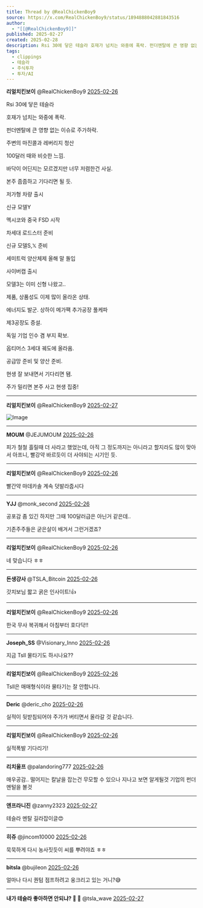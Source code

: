 ```yaml
---
title: Thread by @RealChickenBoy9
source: https://x.com/RealChickenBoy9/status/1894888042881843516
author:
  - "[[@RealChickenBoy9]]"
published: 2025-02-27
created: 2025-02-28
description: Rsi 30에 닿은 테슬라 호재가 넘치는 와중에 폭락. 펀더멘탈에 큰 영향 없는 이슈로 주가하락. 주변의 마진콜과 레버리지 청산 100달러 때와 비슷한 느낌. 바닥이 어딘지는 모르겠지만 너무 저렴한건 사실. 본주 줍줍하고 기다리면 될 듯. 저가형
tags:
  - clippings
  - 테슬라
  - 주식투자
  - 투자/AI
---
```

**리얼치킨보이** @RealChickenBoy9 [2025-02-26](https://x.com/RealChickenBoy9/status/1894888042881843516)

Rsi 30에 닿은 테슬라

호재가 넘치는 와중에 폭락.

펀더멘탈에 큰 영향 없는 이슈로 주가하락.

주변의 마진콜과 레버리지 청산

100달러 때와 비슷한 느낌.

바닥이 어딘지는 모르겠지만 너무 저렴한건 사실.

본주 줍줍하고 기다리면 될 듯.

저가형 차량 출시

신규 모델Y

멕시코와 중국 FSD 시작

차세대 로드스터 준비

신규 모델S,𝕏 준비

세미트럭 양산체제 올해 말 돌입

사이버캡 출시

모델3는 이미 신형 나왔고..

제품, 상품성도 이제 많이 올라온 상태.

에너지도 발군. 상하이 메가팩 추가공장 풀케파

제3공장도 증설.

독일 기업 인수 겸 부지 확보.

옵티머스 3세대 궤도에 올라옴.

공급망 준비 및 양산 준비.

현생 잘 보내면서 기다리면 됌.

주가 밀리면 본주 사고 현생 집중!

---

**리얼치킨보이** @RealChickenBoy9 [2025-02-27](https://x.com/RealChickenBoy9/status/1894904257008250909)

![Image](https://pbs.twimg.com/media/GkwNYLbaoAIMdb2?format=jpg&name=large)

---

**MOUM** @JEJUMOUM [2025-02-26](https://x.com/JEJUMOUM/status/1894890385920675864)

피가 철철 흘릴때 더 사라고 했었는데, 아직 그 정도까지는 아니라고 할지라도 많이 맞아서 아프니, 빨강약 바르듯이 더 사야되는 시기인 듯.

---

**리얼치킨보이** @RealChickenBoy9 [2025-02-26](https://x.com/RealChickenBoy9/status/1894890475041284286)

빨간약 마데카솔 계속 덧발라줍시다

---

**YJJ** @monk\_second [2025-02-26](https://x.com/monk_second/status/1894893803586363561)

공포감 좀 있긴 하지만 그때 100달러급은 아닌거 같은데..

기존주주들은 굳은살이 배겨서 그런거겠죠?

---

**리얼치킨보이** @RealChickenBoy9 [2025-02-26](https://x.com/RealChickenBoy9/status/1894893924323614735)

네 맞습니다 ㅎㅎ

---

**돈생걍사** @TSLA\_Bitcoin [2025-02-26](https://x.com/TSLA_Bitcoin/status/1894899308232843716)

갓치보님 짧고 굵은 인사이트!👍

---

**리얼치킨보이** @RealChickenBoy9 [2025-02-26](https://x.com/RealChickenBoy9/status/1894899510385745997)

한국 무사 복귀해서 아침부터 호다닥!!

---

**Joseph\_SS** @Visionary\_Inno [2025-02-26](https://x.com/Visionary_Inno/status/1894888188109562326)

지금 Tsll 물타기도 하시나요??

---

**리얼치킨보이** @RealChickenBoy9 [2025-02-26](https://x.com/RealChickenBoy9/status/1894888862675316848)

Tsll은 매매형식이라 물타기는 잘 안합니다.

---

**Deric** @deric\_cho [2025-02-26](https://x.com/deric_cho/status/1894888506859852020)

실적이 뒷받침되어야 주가가 버티면서 올라갈 것 같습니다.

---

**리얼치킨보이** @RealChickenBoy9 [2025-02-26](https://x.com/RealChickenBoy9/status/1894888929226272970)

실적폭발 기다리기!

---

**리치울프** @palandoring777 [2025-02-26](https://x.com/palandoring777/status/1894888720765276174)

매우공감.. 떨어지는 칼날을 잡는건 무모할 수 있으나 지나고 보면 알게될것 기업의 펀더멘털을 볼것

---

**엔프라니진** @zanny2323 [2025-02-27](https://x.com/zanny2323/status/1894961047028801957)

테슬라 멘탈 길라잡이글😍

---

**히쥬** @jincom10000 [2025-02-26](https://x.com/jincom10000/status/1894894283955810391)

묵묵하게 다시 농사짓듯이 씨를 뿌려야죠 ㅎㅎ

---

**bitsla** @bujileon [2025-02-26](https://x.com/bujileon/status/1894890552312897706)

얼마나 다시 퀀텀 점프하려고 웅크리고 있는 거니?😅

---

**내가 테슬라 좋아하면 안되냐?  𝕏** @tsla\_wave [2025-02-27](https://x.com/tsla_wave/status/1894902836296872304)